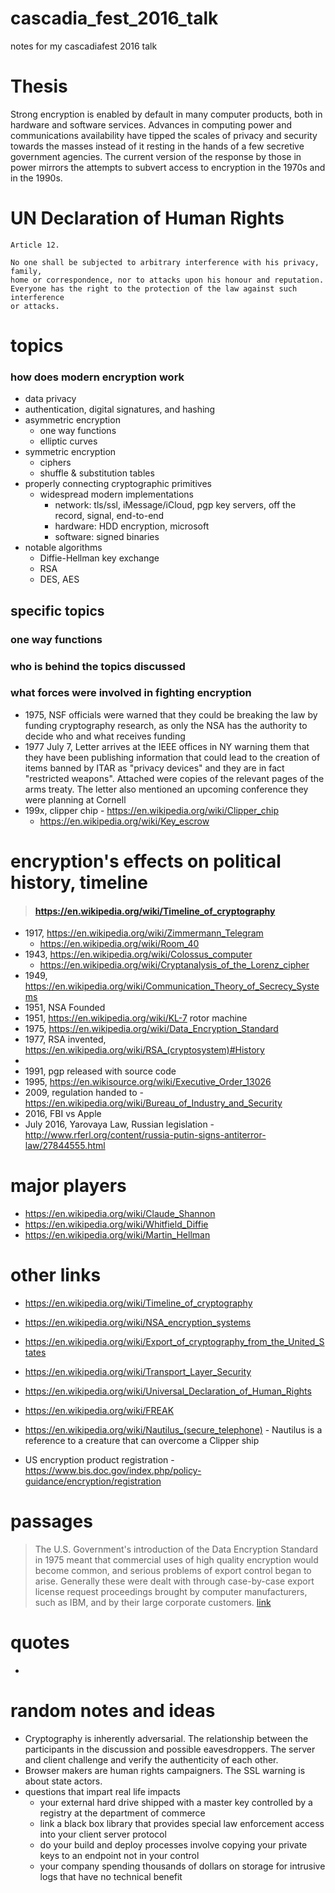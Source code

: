 # cascadia_fest_2016_talk
notes for my cascadiafest 2016 talk

# Thesis

Strong encryption is enabled by default in many computer products, both in hardware and software services.  Advances in computing power and communications availability have tipped the scales of privacy and security towards the masses instead of it resting in the hands of a few secretive government agencies.  The current version of the response by those in power mirrors the attempts to subvert access to encryption in the 1970s and in the 1990s.


# UN Declaration of Human Rights
```
Article 12.

No one shall be subjected to arbitrary interference with his privacy, family,
home or correspondence, nor to attacks upon his honour and reputation.
Everyone has the right to the protection of the law against such interference
or attacks.
```


# topics

### how does modern encryption work

* data privacy
* authentication, digital signatures, and hashing
* asymmetric encryption
  * one way functions
  * elliptic curves
* symmetric encryption
  * ciphers
  * shuffle & substitution tables
* properly connecting cryptographic primitives
  * widespread modern implementations
    * network: tls/ssl, iMessage/iCloud, pgp key servers, off the record, signal, end-to-end
    * hardware: HDD encryption, microsoft
    * software: signed binaries
* notable algorithms
  * Diffie-Hellman key exchange
  * RSA
  * DES, AES

## specific topics

### one way functions





### who is behind the topics discussed

### what forces were involved in fighting encryption

* 1975, NSF officials were warned that they could be breaking the law by funding cryptography research, as only the NSA has the authority to decide who and what receives funding
* 1977 July 7, Letter arrives at the IEEE offices in NY warning them that they have been publishing information that could lead to the creation of items banned by ITAR as "privacy devices" and they are in fact "restricted weapons".  Attached were copies of the relevant pages of the arms treaty.  The letter also mentioned an upcoming conference they were planning at Cornell
* 199x, clipper chip - https://en.wikipedia.org/wiki/Clipper_chip
  * https://en.wikipedia.org/wiki/Key_escrow


# encryption's effects on political history, timeline

> #### https://en.wikipedia.org/wiki/Timeline_of_cryptography

* 1917, https://en.wikipedia.org/wiki/Zimmermann_Telegram
  * https://en.wikipedia.org/wiki/Room_40  
* 1943, https://en.wikipedia.org/wiki/Colossus_computer
  * https://en.wikipedia.org/wiki/Cryptanalysis_of_the_Lorenz_cipher
* 1949, https://en.wikipedia.org/wiki/Communication_Theory_of_Secrecy_Systems
* 1951, NSA Founded
* 1951, https://en.wikipedia.org/wiki/KL-7 rotor machine
* 1975, https://en.wikipedia.org/wiki/Data_Encryption_Standard
* 1977, RSA invented, https://en.wikipedia.org/wiki/RSA_(cryptosystem)#History
*
* 1991, pgp released with source code
* 1995, https://en.wikisource.org/wiki/Executive_Order_13026
* 2009, regulation handed to - https://en.wikipedia.org/wiki/Bureau_of_Industry_and_Security
* 2016, FBI vs Apple
* July 2016, Yarovaya Law, Russian legislation - http://www.rferl.org/content/russia-putin-signs-antiterror-law/27844555.html

# major players

* https://en.wikipedia.org/wiki/Claude_Shannon
* https://en.wikipedia.org/wiki/Whitfield_Diffie
* https://en.wikipedia.org/wiki/Martin_Hellman


# other links

* https://en.wikipedia.org/wiki/Timeline_of_cryptography
* https://en.wikipedia.org/wiki/NSA_encryption_systems
* https://en.wikipedia.org/wiki/Export_of_cryptography_from_the_United_States
* https://en.wikipedia.org/wiki/Transport_Layer_Security
* https://en.wikipedia.org/wiki/Universal_Declaration_of_Human_Rights
* https://en.wikipedia.org/wiki/FREAK
* https://en.wikipedia.org/wiki/Nautilus_(secure_telephone) - Nautilus is a reference to a creature that can overcome a Clipper ship

* US encryption product registration - https://www.bis.doc.gov/index.php/policy-guidance/encryption/registration



# passages

>  The U.S. Government's introduction of the Data Encryption Standard in 1975 meant that commercial uses of high quality encryption would become common, and serious problems of export control began to arise. Generally these were dealt with through case-by-case export license request proceedings brought by computer manufacturers, such as IBM, and by their large corporate customers. [link](https://en.wikipedia.org/wiki/Export_of_cryptography_from_the_United_States#Cold_War_era)

>

# quotes

-

# random notes and ideas

* Cryptography is inherently adversarial.  The relationship between the participants in the discussion and possible eavesdroppers.  The server and client challenge and verify the authenticity of each other.
* Browser makers are human rights campaigners.  The SSL warning is about state actors.
* questions that impart real life impacts
  * your external hard drive shipped with a master key controlled by a registry at the department of commerce
  * link a black box library that provides special law enforcement access into your client server protocol
  * do your build and deploy processes involve copying your private keys to an endpoint not in your control
  * your company spending thousands of dollars on storage for intrusive logs that have no technical benefit

